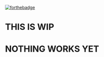 [![forthebadge](https://forthebadge.com/images/badges/works-on-my-machine.svg)](https://forthebadge.com)
# THIS IS WIP
# NOTHING WORKS YET 